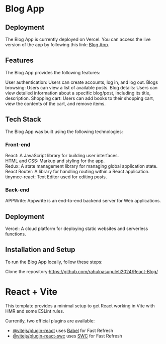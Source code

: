 # Blog App
## Deployment
The Blog App is currently deployed on Vercel. You can access the live version of the app by following this link: [Blog App](https://react-blog-1-sigma.vercel.app/).

## Features
The Blog App provides the following features:

User authentication: Users can create accounts, log in, and log out.
Blogs browsing: Users can view a list of available posts.
Blog details: Users can view detailed information about a specific blog/post, including its title, description.
Shopping cart: Users can add books to their shopping cart, view the contents of the cart, and remove items.
## Tech Stack
The Blog App was built using the following technologies:

### Front-end
React: A JavaScript library for building user interfaces.\
HTML and CSS: Markup and styling for the app.\
Redux: A state management library for managing global application state.\
React Router: A library for handling routing within a React application.\
tinymce-react: Text Editor used for editing posts.
### Back-end
APPWrite: Appwrite is an end-to-end backend server for Web applications.
## Deployment
Vercel: A cloud platform for deploying static websites and serverless functions.
## Installation and Setup
To run the Blog App locally, follow these steps:

Clone the repository:https://github.com/rahulpasupuleti2024/React-Blog/




# React + Vite

This template provides a minimal setup to get React working in Vite with HMR and some ESLint rules.

Currently, two official plugins are available:

- [@vitejs/plugin-react](https://github.com/vitejs/vite-plugin-react/blob/main/packages/plugin-react/README.md) uses [Babel](https://babeljs.io/) for Fast Refresh
- [@vitejs/plugin-react-swc](https://github.com/vitejs/vite-plugin-react-swc) uses [SWC](https://swc.rs/) for Fast Refresh
